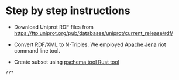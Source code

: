 # Step by step instructions

- Download Uniprot RDF files from <https://ftp.uniprot.org/pub/databases/uniprot/current_release/rdf/>

- Convert RDF/XML to N-Triples. We employed [Apache Jena](https://jena.apache.org/download/index.cgi) riot command line tool.  

- Create subset using [pschema tool Rust tool](https://github.com/angelip2303/pschema-rs)

```sh
???
```


